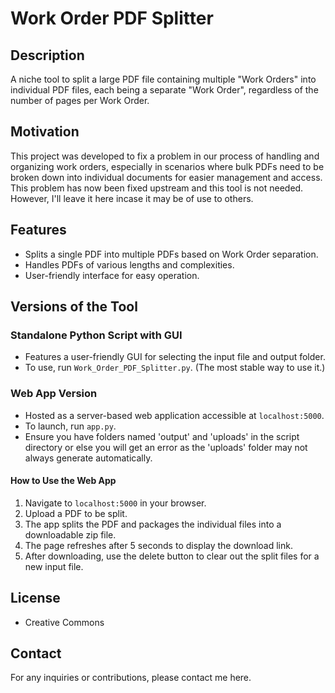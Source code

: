 # Work Order PDF Splitter

## Description
A niche tool to split a large PDF file containing multiple "Work Orders" into individual PDF files, each being a separate "Work Order", regardless of the number of pages per Work Order. 

## Motivation
This project was developed to fix a problem in our process of handling and organizing work orders, especially in scenarios where bulk PDFs need to be broken down into individual documents for easier management and access. This problem has now been fixed upstream and this tool is not needed. However, I'll leave it here incase it may be of use to others.

## Features
- Splits a single PDF into multiple PDFs based on Work Order separation.
- Handles PDFs of various lengths and complexities.
- User-friendly interface for easy operation.

## Versions of the Tool

### Standalone Python Script with GUI
- Features a user-friendly GUI for selecting the input file and output folder.
- To use, run `Work_Order_PDF_Splitter.py`. (The most stable way to use it.)

### Web App Version
- Hosted as a server-based web application accessible at `localhost:5000`.
- To launch, run `app.py`.
- Ensure you have folders named 'output' and 'uploads' in the script directory or else you will get an error as the 'uploads' folder may not always generate automatically.

#### How to Use the Web App
1. Navigate to `localhost:5000` in your browser.
2. Upload a PDF to be split.
3. The app splits the PDF and packages the individual files into a downloadable zip file.
4. The page refreshes after 5 seconds to display the download link.
5. After downloading, use the delete button to clear out the split files for a new input file.

## License
- Creative Commons

## Contact
For any inquiries or contributions, please contact me here.
